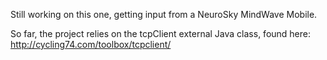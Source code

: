 Still working on this one, getting input from a NeuroSky MindWave Mobile.

So far, the project relies on the tcpClient external Java class, found here: http://cycling74.com/toolbox/tcpclient/